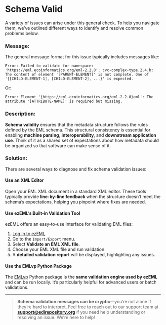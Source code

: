 # Schema Valid

A variety of issues can arise under this general check. To help you navigate them, we’ve outlined different ways to identify and resolve common problems below.

### Message:

The general message format for this issue typically includes messages like:

```
Error: Failed to validate for namespace: 'https://eml.ecoinformatics.org/eml-2.2.0'; cvc-complex-type.2.4.b: The content of element '[PARENT-ELEMENT]' is not complete. One of '{[CHILD-ELEMENT-1], [CHILD-ELEMENT-2], ...}' is expected.
```

Or:

```
Error: Element '{https://eml.ecoinformatics.org/eml-2.2.0}eml': The attribute '[ATTRIBUTE-NAME]' is required but missing.
```


### Description:

**Schema validity** ensures that the metadata structure follows the rules defined by the EML schema. This structural consistency is essential for enabling **machine parsing**, **interoperability**, and **downstream application use**. Think of it as a shared set of expectations about how metadata should be organized so that software can make sense of it.

### Solution:

There are several ways to diagnose and fix schema validation issues:

#### Use an XML Editor  
Open your EML XML document in a standard XML editor. These tools typically provide **line-by-line feedback** when the structure doesn’t meet the schema’s expectations, helping you pinpoint where fixes are needed.

#### Use ezEML’s Built-in Validation Tool  
ezEML offers an easy-to-use interface for validating EML files:
1. [Log in to ezEML](https://ezeml.edirepository.org/)
2. Go to the `Import/Export` menu.
3. Select **Validate an EML XML file**.
4. Choose your EML XML file and run validation.
5. A **detailed validation report** will be displayed, highlighting any issues.

#### Use the EMLvp Python Package  
The [EMLvp](https://github.com/PASTAplus/EMLvp) Python package is the **same validation engine used by ezEML** and can be run locally. It’s particularly helpful for advanced users or batch validations.

---

> **Schema validation messages can be cryptic**—you’re not alone if they’re hard to interpret. Feel free to reach out to our support team at **support@edirepository.org** if you need help understanding or resolving an issue. We’re here to help!
